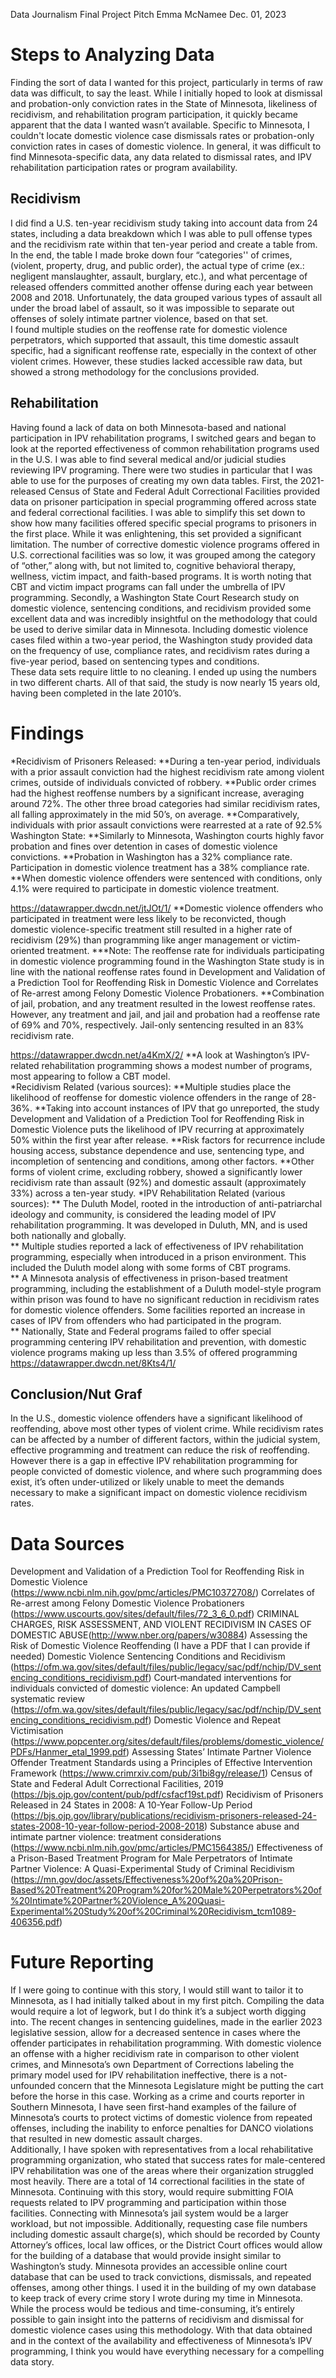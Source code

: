 Data Journalism
Final Project Pitch
Emma McNamee
Dec. 01, 2023

# Steps to Analyzing Data
Finding the sort of data I wanted for this project, particularly in terms of raw data was difficult, to say the least. While I initially hoped to look at dismissal and probation-only conviction rates in the State of Minnesota, likeliness of recidivism, and rehabilitation program participation, it quickly became apparent that the data I wanted wasn’t available. Specific to Minnesota, I couldn't locate domestic violence case dismissals rates or probation-only conviction rates in cases of domestic violence. In general, it was difficult to find Minnesota-specific data, any data related to dismissal rates, and IPV rehabilitation participation rates or program availability.  
## Recidivism
I did find a U.S. ten-year recidivism study taking into account data from 24 states, including a data breakdown which I was able to pull offense types and the recidivism rate within that ten-year period and create a table from. In the end, the table I made broke down four “categories'' of crimes, (violent, property, drug, and public order), the actual type of crime (ex.: negligent manslaughter, assault, burglary, etc.), and what percentage of released offenders committed another offense during each year between 2008 and 2018.
Unfortunately, the data grouped various types of assault all under the broad label of assault, so it was impossible to separate out offenses of solely intimate partner violence, based on that set.  
I found multiple studies on the reoffense rate for domestic violence perpetrators, which supported that assault, this time domestic assault specific, had a significant reoffense rate, especially in the context of other violent crimes. However, these studies lacked accessible raw data, but showed a strong methodology for the conclusions provided. 
## Rehabilitation
Having found a lack of data on both Minnesota-based and national participation in IPV rehabilitation programs, I switched gears and began to look at the reported effectiveness of common rehabilitation programs used in the U.S. I was able to find several medical and/or judicial studies reviewing IPV programing. There were two studies in particular that I was able to use for the purposes of creating my own data tables. 
First, the 2021-released Census of State and Federal Adult Correctional Facilities provided data on prisoner participation in special programming offered across state and federal correctional facilities. I was able to simplify this set down to show how many facilities offered specific special programs to prisoners in the first place. 
While it was enlightening, this set provided a significant limitation. The number of corrective domestic violence programs offered in U.S. correctional facilities was so low, it was grouped among the category of “other,” along with, but not limited to, cognitive behavioral therapy, wellness, victim impact, and faith-based programs. It is worth noting that CBT and victim impact programs can fall under the umbrella of IPV programming. 
Secondly, a Washington State Court Research study on domestic violence, sentencing conditions, and recidivism provided some excellent data and was incredibly insightful on the methodology that could be used to derive similar data in Minnesota. Including domestic violence cases filed within a two-year period, the Washington study provided data on the frequency of use, compliance rates, and recidivism rates during a five-year period, based on sentencing types and conditions.  
These data sets require little to no cleaning. I ended up using the numbers in two different charts. All of that said, the study is now nearly 15 years old, having been completed in the late 2010’s. 


# Findings
*Recidivism of Prisoners Released:
**During a ten-year period, individuals with a prior assault conviction had the highest recidivism rate among violent crimes, outside of individuals convicted of robbery. 
**Public order crimes had the highest reoffense numbers by a significant increase, averaging around 72%. The other three broad categories had similar recidivism rates, all falling approximately in the mid 50’s, on average. 
**Comparatively, individuals with prior assault convictions were rearrested at a rate of 92.5%
Washington State:
**Similarly to Minnesota, Washington courts highly favor probation and fines over detention in cases of domestic violence convictions. 
**Probation in Washington has a 32% compliance rate. Participation in domestic violence treatment has a 38% compliance rate. 
**When domestic violence offenders were sentenced with conditions, only 4.1% were required to participate in domestic violence treatment. 

https://datawrapper.dwcdn.net/jtJOt/1/ 
**Domestic violence offenders who participated in treatment were less likely to be reconvicted, though domestic violence-specific treatment still resulted in a higher rate of recidivism (29%) than programming like anger management or victim-oriented treatment.
***Note: The reoffense rate for individuals participating in domestic violence programming found in the Washington State study is in line with the national reoffense rates found in Development and Validation of a Prediction Tool for Reoffending Risk in Domestic Violence and Correlates of Re-arrest among Felony Domestic Violence Probationers.
**Combination of jail, probation, and any treatment resulted in the lowest reoffense rates. However, any treatment and jail, and jail and probation had a reoffense rate of 69% and 70%, respectively. Jail-only sentencing resulted in an 83% recidivism rate. 

https://datawrapper.dwcdn.net/a4KmX/2/ 
**A look at Washington’s IPV-related rehabilitation programming shows a modest number of programs, most appearing to follow a CBT model.  
*Recidivism Related (various sources):
**Multiple studies place the likelihood of reoffense for domestic violence offenders in the range of 28-36%. 
**Taking into account instances of IPV that go unreported, the study Development and Validation of a Prediction Tool for Reoffending Risk in Domestic Violence puts the likelihood of IPV recurring at approximately 50% within the first year after release. 
**Risk factors for recurrence include housing access, substance dependence and use, sentencing type, and incompletion of sentencing and conditions, among other factors. 
**Other forms of violent crime, excluding robbery, showed a significantly lower recidivism rate than assault (92%) and domestic assault (approximately 33%) across a ten-year study. 
*IPV Rehabilitation Related  (various sources):
** The Duluth Model, rooted in the introduction of anti-patriarchal ideology and community, is considered the leading model of IPV rehabilitation programming. It was developed in Duluth, MN, and is used both nationally and globally.  
** Multiple studies reported a lack of effectiveness of IPV rehabilitation programming, especially when introduced in a prison environment. This included the Duluth model along with some forms of CBT programs.  
** A Minnesota analysis of effectiveness in prison-based treatment programming, including the establishment of a Duluth model-style program within prison was found to have no significant reduction in recidivism rates for domestic violence offenders. Some facilities reported an increase in cases of IPV from offenders who had participated in the program.  
** Nationally, State and Federal programs failed to offer special programming centering IPV rehabilitation and prevention, with domestic violence programs making up less than 3.5% of offered programming
https://datawrapper.dwcdn.net/8Kts4/1/

## Conclusion/Nut Graf 

In the U.S., domestic violence offenders have a significant likelihood of reoffending, above most other types of violent crime. While recidivism rates can be affected by a number of different factors, within the judicial system, effective programming and treatment can reduce the risk of reoffending. However there is a gap in effective IPV rehabilitation programming for people convicted of domestic violence, and where such programming does exist, it’s often under-utilized or likely unable to meet the demands necessary to make a significant impact on domestic violence recidivism rates. 


# Data Sources

Development and Validation of a Prediction Tool for Reoffending Risk in Domestic Violence (https://www.ncbi.nlm.nih.gov/pmc/articles/PMC10372708/)
Correlates of Re-arrest among Felony Domestic Violence Probationers (https://www.uscourts.gov/sites/default/files/72_3_6_0.pdf)
CRIMINAL CHARGES, RISK ASSESSMENT, AND VIOLENT RECIDIVISM IN CASES OF DOMESTIC ABUSE(http://www.nber.org/papers/w30884)
Assessing the Risk of Domestic Violence Reoffending (I have a PDF that I can provide if needed)
Domestic Violence Sentencing Conditions and Recidivism (https://ofm.wa.gov/sites/default/files/public/legacy/sac/pdf/nchip/DV_sentencing_conditions_recidivism.pdf)
Court‐mandated interventions for individuals convicted of domestic violence: An updated Campbell systematic review (https://ofm.wa.gov/sites/default/files/public/legacy/sac/pdf/nchip/DV_sentencing_conditions_recidivism.pdf)
Domestic Violence and Repeat Victimisation (https://www.popcenter.org/sites/default/files/problems/domestic_violence/PDFs/Hanmer_etal_1999.pdf)
Assessing States’ Intimate Partner Violence Offender Treatment Standards using a Principles of Effective Intervention Framework (https://www.crimrxiv.com/pub/3i1bi8gy/release/1)
Census of State and Federal Adult Correctional Facilities, 2019 (https://bjs.ojp.gov/content/pub/pdf/csfacf19st.pdf)
Recidivism of Prisoners Released in 24 States in 2008: A 10-Year Follow-Up Period (https://bjs.ojp.gov/library/publications/recidivism-prisoners-released-24-states-2008-10-year-follow-period-2008-2018)
Substance abuse and intimate partner violence: treatment considerations (https://www.ncbi.nlm.nih.gov/pmc/articles/PMC1564385/)
Effectiveness of a Prison-Based Treatment Program for Male Perpetrators of Intimate Partner Violence: A Quasi-Experimental Study of Criminal Recidivism (https://mn.gov/doc/assets/Effectiveness%20of%20a%20Prison-Based%20Treatment%20Program%20for%20Male%20Perpetrators%20of%20Intimate%20Partner%20Violence_A%20Quasi-Experimental%20Study%20of%20Criminal%20Recidivism_tcm1089-406356.pdf)

# Future Reporting

If I were going to continue with this story, I would still want to tailor it to Minnesota, as I had initially talked about in my first pitch. Compiling the data would require a lot of legwork, but I do think it’s a subject worth digging into. The recent changes in sentencing guidelines, made in the earlier 2023 legislative session, allow for a decreased sentence in cases where the offender participates in rehabilitation programming. 
With domestic violence an offense with a higher recidivism rate in comparison to other violent crimes, and Minnesota’s own Department of Corrections labeling the primary model used for IPV rehabilitation ineffective, there is a not-unfounded concern that the Minnesota Legislature might be putting the cart before the horse in this case. 
Working as a crime and courts reporter in Southern Minnesota, I have seen first-hand examples of  the failure of Minnesota’s courts to protect victims of domestic violence from repeated offenses, including the inability to enforce penalties for DANCO violations that resulted in new domestic assault charges.  
Additionally, I have spoken with representatives from a local rehabilitative programming organization, who stated that success rates for male-centered IPV rehabilitation was one of the areas where their organization struggled most heavily. 
There are a total of 14 correctional facilities in the state of Minnesota. Continuing with this story, would require submitting FOIA requests related to IPV programming and participation within those facilities. Connecting with Minnesota’s jail system would be a larger workload, but not impossible. 
Additionally, requesting case file numbers including domestic assault charge(s), which should be recorded by County Attorney’s offices, local law offices, or the District Court offices would allow for the building of a database that would provide insight similar to Washington’s study.  Minnesota provides an accessible online court database that can be used to track convictions, dismissals, and repeated offenses, among other things. I used it in the building of my own database to keep track of every crime story I wrote during my time in Minnesota. While the process would be tedious and time-consuming, it’s entirely possible to gain insight into the patterns of recidivism and dismissal for domestic violence cases using this methodology. 
With that data obtained and in the context of the availability and effectiveness of Minnesota’s IPV programming, I think you would have everything necessary for a compelling data story. 
